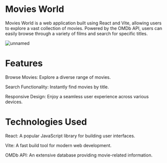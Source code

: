 # Movies World
Movies World is a web application built using React and Vite, allowing users to explore a vast collection of movies. Powered by the OMDb API, users can easily browse through a variety of films and search for specific titles.

![unnamed](https://github.com/NajdAwadh/movies_world/assets/109174559/1f2e100b-0eaa-4064-884a-344a20dd6f0a)


# Features

Browse Movies: Explore a diverse range of movies.

Search Functionality: Instantly find movies by title.

Responsive Design: Enjoy a seamless user experience across various devices.

# Technologies Used
React: A popular JavaScript library for building user interfaces.

Vite: A fast build tool for modern web development.

OMDb API: An extensive database providing movie-related information.

